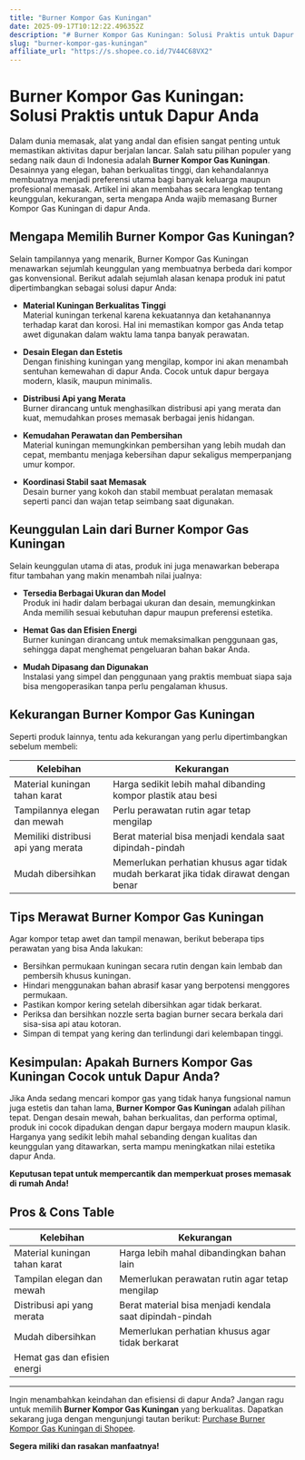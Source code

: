 ```yaml
---
title: "Burner Kompor Gas Kuningan"
date: 2025-09-17T10:12:22.496352Z
description: "# Burner Kompor Gas Kuningan: Solusi Praktis untuk Dapur Anda..."
slug: "burner-kompor-gas-kuningan"
affiliate_url: "https://s.shopee.co.id/7V44C68VX2"
---
```

# Burner Kompor Gas Kuningan: Solusi Praktis untuk Dapur Anda

Dalam dunia memasak, alat yang andal dan efisien sangat penting untuk memastikan aktivitas dapur berjalan lancar. Salah satu pilihan populer yang sedang naik daun di Indonesia adalah **Burner Kompor Gas Kuningan**. Desainnya yang elegan, bahan berkualitas tinggi, dan kehandalannya membuatnya menjadi preferensi utama bagi banyak keluarga maupun profesional memasak. Artikel ini akan membahas secara lengkap tentang keunggulan, kekurangan, serta mengapa Anda wajib memasang Burner Kompor Gas Kuningan di dapur Anda.

## Mengapa Memilih Burner Kompor Gas Kuningan?

Selain tampilannya yang menarik, Burner Kompor Gas Kuningan menawarkan sejumlah keunggulan yang membuatnya berbeda dari kompor gas konvensional. Berikut adalah sejumlah alasan kenapa produk ini patut dipertimbangkan sebagai solusi dapur Anda:

- **Material Kuningan Berkualitas Tinggi**  
Material kuningan terkenal karena kekuatannya dan ketahanannya terhadap karat dan korosi. Hal ini memastikan kompor gas Anda tetap awet digunakan dalam waktu lama tanpa banyak perawatan.

- **Desain Elegan dan Estetis**  
 Dengan finishing kuningan yang mengilap, kompor ini akan menambah sentuhan kemewahan di dapur Anda. Cocok untuk dapur bergaya modern, klasik, maupun minimalis.

- **Distribusi Api yang Merata**  
 Burner dirancang untuk menghasilkan distribusi api yang merata dan kuat, memudahkan proses memasak berbagai jenis hidangan.

- **Kemudahan Perawatan dan Pembersihan**  
 Material kuningan memungkinkan pembersihan yang lebih mudah dan cepat, membantu menjaga kebersihan dapur sekaligus memperpanjang umur kompor.

- **Koordinasi Stabil saat Memasak**  
 Desain burner yang kokoh dan stabil membuat peralatan memasak seperti panci dan wajan tetap seimbang saat digunakan.

## Keunggulan Lain dari Burner Kompor Gas Kuningan

Selain keunggulan utama di atas, produk ini juga menawarkan beberapa fitur tambahan yang makin menambah nilai jualnya:

- **Tersedia Berbagai Ukuran dan Model**  
 Produk ini hadir dalam berbagai ukuran dan desain, memungkinkan Anda memilih sesuai kebutuhan dapur maupun preferensi estetika.

- **Hemat Gas dan Efisien Energi**  
 Burner kuningan dirancang untuk memaksimalkan penggunaan gas, sehingga dapat menghemat pengeluaran bahan bakar Anda.

- **Mudah Dipasang dan Digunakan**  
 Instalasi yang simpel dan penggunaan yang praktis membuat siapa saja bisa mengoperasikan tanpa perlu pengalaman khusus.

## Kekurangan Burner Kompor Gas Kuningan

Seperti produk lainnya, tentu ada kekurangan yang perlu dipertimbangkan sebelum membeli:

| Kelebihan                         | Kekurangan                                    |
|----------------------------------|----------------------------------------------|
| Material kuningan tahan karat   | Harga sedikit lebih mahal dibanding kompor plastik atau besi |
| Tampilannya elegan dan mewah    | Perlu perawatan rutin agar tetap mengilap    |
| Memiliki distribusi api yang merata | Berat material bisa menjadi kendala saat dipindah-pindah |
| Mudah dibersihkan             | Memerlukan perhatian khusus agar tidak mudah berkarat jika tidak dirawat dengan benar |

## Tips Merawat Burner Kompor Gas Kuningan

Agar kompor tetap awet dan tampil menawan, berikut beberapa tips perawatan yang bisa Anda lakukan:

- Bersihkan permukaan kuningan secara rutin dengan kain lembab dan pembersih khusus kuningan.
- Hindari menggunakan bahan abrasif kasar yang berpotensi menggores permukaan.
- Pastikan kompor kering setelah dibersihkan agar tidak berkarat.
- Periksa dan bersihkan nozzle serta bagian burner secara berkala dari sisa-sisa api atau kotoran.
- Simpan di tempat yang kering dan terlindungi dari kelembapan tinggi.

## Kesimpulan: Apakah Burners Kompor Gas Kuningan Cocok untuk Dapur Anda?

Jika Anda sedang mencari kompor gas yang tidak hanya fungsional namun juga estetis dan tahan lama, **Burner Kompor Gas Kuningan** adalah pilihan tepat. Dengan desain mewah, bahan berkualitas, dan performa optimal, produk ini cocok dipadukan dengan dapur bergaya modern maupun klasik. Harganya yang sedikit lebih mahal sebanding dengan kualitas dan keunggulan yang ditawarkan, serta mampu meningkatkan nilai estetika dapur Anda.

**Keputusan tepat untuk mempercantik dan memperkuat proses memasak di rumah Anda!**

## Pros & Cons Table

| Kelebihan                                   | Kekurangan                                               |
|----------------------------------------------|----------------------------------------------------------|
| Material kuningan tahan karat               | Harga lebih mahal dibandingkan bahan lain               |
| Tampilan elegan dan mewah                    | Memerlukan perawatan rutin agar tetap mengilap          |
| Distribusi api yang merata                  | Berat material bisa menjadi kendala saat dipindah-pindah |
| Mudah dibersihkan                           | Memerlukan perhatian khusus agar tidak berkarat        |
| Hemat gas dan efisien energi                 |                                                          |

---

Ingin menambahkan keindahan dan efisiensi di dapur Anda? Jangan ragu untuk memilih **Burner Kompor Gas Kuningan** yang berkualitas. Dapatkan sekarang juga dengan mengunjungi tautan berikut: [Purchase Burner Kompor Gas Kuningan di Shopee](https://s.shopee.co.id/7V44C68VX2).

**Segera miliki dan rasakan manfaatnya!**